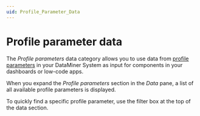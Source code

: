 ```yaml
---
uid: Profile_Parameter_Data
---
```


# Profile parameter data

The *Profile parameters* data category allows you to use data from [profile parameters](xref:srm_definitions#profile-parameter) in your DataMiner System as input for components in your dashboards or low-code apps.

When you expand the *Profile parameters* section in the *Data* pane, a list of all available profile parameters is displayed.

To quickly find a specific profile parameter, use the filter box at the top of the data section.
